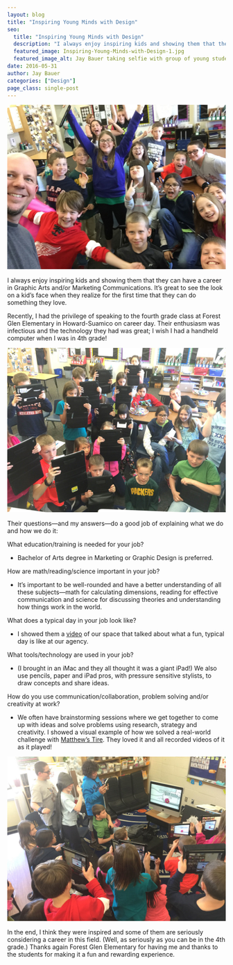 ```yaml
---
layout: blog
title: "Inspiring Young Minds with Design"
seo:
  title: "Inspiring Young Minds with Design"
  description: "I always enjoy inspiring kids and showing them that they can have a career in Graphic Arts and/or Marketing"
  featured_image: Inspiring-Young-Minds-with-Design-1.jpg
  featured_image_alt: Jay Bauer taking selfie with group of young students
date: 2016-05-31
author: Jay Bauer
categories: ["Design"]
page_class: single-post
---
```


![Jay Bauer taking selfie with group of young students](Inspiring-Young-Minds-with-Design-1.jpg)

I always enjoy inspiring kids and showing them that they can have a career in Graphic Arts and/or Marketing Communications. It’s great to see the look on a kid’s face when they realize for the first time that they can do something they love.

Recently, I had the privilege of speaking to the fourth grade class at Forest Glen Elementary in Howard-Suamico on career day. Their enthusiasm was infectious and the technology they had was great; I wish I had a handheld computer when I was in 4th grade!

![Group of students all working and learning on iPads](Inspiring-Young-Minds-with-Design-2.jpg)

Their questions&mdash;and my answers&mdash;do a good job of explaining what we do and how we do it:

What education/training is needed for your job?

- Bachelor of Arts degree in Marketing or Graphic Design is preferred.

How are math/reading/science important in your job?

- It’s important to be well-rounded and have a better understanding of all these subjects—math for calculating dimensions, reading for effective communication and science for discussing theories and understanding how things work in the world.

What does a typical day in your job look like?

- I showed them a <a href="https://www.youtube.com/watch?v=9bKPUmY8_eY&feature=youtu.be" target="_blank" rel="noopener noreferrer">video</a> of our space that talked about what a fun, typical day is like at our agency.

What tools/technology are used in your job?

- (I brought in an iMac and they all thought it was a giant iPad!) We also use pencils, paper and iPad pros, with pressure sensitive stylists, to draw concepts and share ideas.

How do you use communication/collaboration, problem solving and/or creativity at work?

- We often have brainstorming sessions where we get together to come up with ideas and solve problems using research, strategy and creativity. I showed a visual example of how we solved a real-world challenge with <a href="https://www.youtube.com/watch?v=FZgdQvtaN_c&feature=youtu.be" target="_blank" rel="noopener noreferrer">Matthew’s Tire</a>. They loved it and all recorded videos of it as it played!

![Students taking video while they are learning some design techniques from Jay Bauer](Inspiring-Young-Minds-with-Design-3.jpg)

In the end, I think they were inspired and some of them are seriously considering a career in this field. (Well, as seriously as you can be in the 4th grade.) Thanks again Forest Glen Elementary for having me and thanks to the students for making it a fun and rewarding experience.
